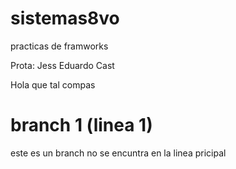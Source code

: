 # sistemas8vo
practicas de framworks 

Prota: Jess Eduardo Cast

Hola que tal compas

# branch 1 (linea 1)
este es un branch no se encuntra en la linea pricipal
